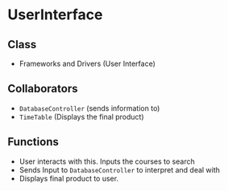 # UserInterface

## Class
* Frameworks and Drivers (User Interface)

## Collaborators
* `DatabaseController` (sends information to) 
* `TimeTable` (Displays the final product)

## Functions
* User interacts with this. Inputs the courses to search
* Sends Input to `DatabaseController` to interpret and deal with
* Displays final product to user.
